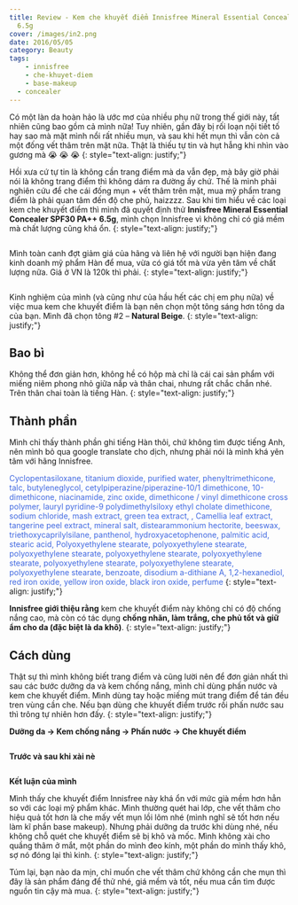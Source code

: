 ```yaml
---
title: Review - Kem che khuyết điểm Innisfree Mineral Essential Concealer SPF30 PA++
  6.5g
cover: /images/in2.png
date: 2016/05/05
category: Beauty
tags:
	- innisfree
	- che-khuyet-diem
	- base-makeup
  - concealer
---
```


Có một làn da hoàn hảo là ước mơ của nhiều phụ nữ trong thế giới này, tất nhiên cũng bao gồm cả mình nữa! Tuy nhiên, gần đây bị rối loạn nội tiết tố hay sao mà mặt mình nổi rất nhiều mụn, và sau khi hết mụn thì vẫn còn cả một đống vết thâm trên mặt nữa. Thật là thiếu tự tin và hụt hẫng khi nhìn vào gương mà :sob: :sob: :sob:
{: style="text-align: justify;"}

Hồi xưa cứ tự tin là không cần trang điểm mà da vẫn đẹp, mà bây giờ phải nói là không trang điểm thì không dám ra đường ấy chứ. Thế là mình phải nghiên cứu để che cái đống mụn + vết thâm trên mặt, mua mỹ phẩm trang điểm là phải quan tâm đến độ che phủ, haizzzz. Sau khi tìm hiểu về các loại kem che khuyết điểm thì mình đã quyết định thử  **Innisfree Mineral Essential Concealer SPF30 PA++ 6.5g**, mình chọn Innisfree vì không chỉ có giá mềm mà chất lượng cũng khá ổn.
{: style="text-align: justify;"}

<figure style="width: 500px" class="align-center">
  <img src="{{ site.url }}{{ site.baseurl }}/assets/images/concealer-1.png" alt="">
  <figcaption></figcaption>
</figure>

Mình toàn canh đợt giảm giá của hãng và liên hệ với người bạn hiện đang kinh doanh mỹ phẩm Hàn để mua, vừa có giá tốt mà vừa yên tâm về chất lượng nữa. Giá ở VN là 120k thì phải.
{: style="text-align: justify;"}

<figure style="width: 500px" class="align-center">
  <img src="{{ site.url }}{{ site.baseurl }}/assets/images/concealer-2.png" alt="">
  <figcaption></figcaption>
</figure>

Kinh nghiệm của mình (và cũng như của hầu hết các chị em phụ nữa) về việc mua kem che khuyết điểm là bạn nên chọn một tông sáng hơn tông da của bạn. Mình đã chọn tông #2 – **Natural Beige**.
{: style="text-align: justify;"}

## Bao bì
Không thể đơn giản hơn, không hề có hộp mà chỉ là cái cai sản phẩm với miếng niêm phong nhỏ giữa nắp và thân chai, nhưng rất chắc chắn nhé. Trên thân chai toàn là tiếng Hàn.
{: style="text-align: justify;"}

## Thành phần
Mình chỉ thấy thành phần ghi tiếng Hàn thôi, chứ không tìm được tiếng Anh, nên mình bỏ qua google translate cho dịch, nhưng phải nói là mình khá yên tâm với hãng Innisfree.

<span style="color:royalblue"> Cyclopentasiloxane, titanium dioxide, purified water, phenyltrimethicone, talc, butyleneglycol, cetylpiperazine/piperazine-10/1 dimethicone, 10-dimethicone, niacinamide, zinc oxide, dimethicone / vinyl dimethicone cross polymer, lauryl pyridine-9 polydimethylsiloxy ethyl cholate dimethicone, sodium chloride, mash extract, green tea extract, , Camellia leaf extract, tangerine peel extract, mineral salt, distearammonium hectorite, beeswax, triethoxycaprilylsilane, panthenol, hydroxyacetophenone, palmitic acid, stearic acid, Polyoxyethylene stearate, polyoxyethylene stearate, polyoxyethylene stearate, polyoxyethylene stearate, polyoxyethylene stearate, polyoxyethylene stearate, polyoxyethylene stearate, polyoxyethylene stearate, benzoate, disodium a-dithiane A, 1,2-hexanediol, red iron oxide, yellow iron oxide, black iron oxide, perfume </span>
{: style="text-align: justify;"}

**Innisfree giới thiệu rằng** kem che khuyết điểm này không chỉ có độ chống nắng cao, mà còn có tác dụng **chống nhăn, làm trắng, che phủ tốt và giữ ẩm cho da (đặc biệt là da khô)**.
{: style="text-align: justify;"}

## Cách dùng
Thật sự thì mình không biết trang điểm và cũng lười nên để đơn giản nhất thì sau các bước dưỡng da và kem chống nắng, mình chỉ dùng phấn nước và kem che khuyết điểm. Mình dùng tay hoặc miếng mút trang điểm để tán đều tren vùng cần che. Nếu bạn dùng che khuyết điểm trước rồi phấn nước sau thì trông tự nhiên hơn đấy.
{: style="text-align: justify;"}

**Dưỡng da -> Kem chống nắng -> Phấn nước -> Che khuyết điểm**
<figure style="width: 400px" class="align-center">
  <img src="{{ site.url }}{{ site.baseurl }}/assets/images/concealer-3.png" alt="">
  <figcaption></figcaption>
</figure>

**Trước và sau khi xài nè**
<figure style="width: 700px" class="align-center">
  <img src="{{ site.url }}{{ site.baseurl }}/assets/images/concealer-4.png" alt="">
  <figcaption></figcaption>
</figure>

**Kết luận của mình**

Mình thấy che khuyết điểm Innisfree này khá ổn với mức già mềm hơn hẳn so với các loại mỹ phẩm khác. Mình thường quét hai lớp, che vết thâm cho hiệu quả tốt hơn là che mấy vết mụn lồi lõm nhé (mình nghĩ sẽ tốt hơn nếu làm kĩ phần base makeup). Nhưng phải dưỡng da trước khi dùng nhé, nếu không chỗ quét che khuyết điểm sẽ bị khô và mốc. Mình không xài cho quầng thâm ở mắt, một phần do mình đeo kính, một phần do mình thấy khô, sợ nó đóng lại thì kinh.
{: style="text-align: justify;"}

Túm lại, bạn nào da mịn, chỉ muốn che vết thâm chứ không cần che mụn thì đây là sản phẩm đáng để thử nhé, giá mềm và tốt, nếu mua cần tìm được nguồn tin cậy mà mua.
{: style="text-align: justify;"}